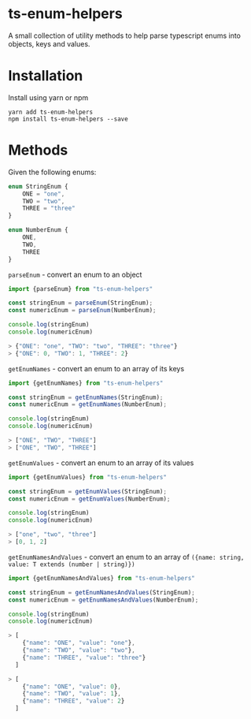 # ts-enum-helpers

A small collection of utility methods to help parse typescript enums into objects, keys and values.

# Installation

Install using yarn or npm

```
yarn add ts-enum-helpers
npm install ts-enum-helpers --save
```

# Methods

Given the following enums:

```typescript
enum StringEnum {
    ONE = "one",
    TWO = "two",
    THREE = "three"
}

enum NumberEnum {
    ONE,
    TWO,
    THREE
}
```

`parseEnum` - convert an enum to an object

```typescript
import {parseEnum} from "ts-enum-helpers"

const stringEnum = parseEnum(StringEnum);
const numericEnum = parseEnum(NumberEnum);

console.log(stringEnum)
console.log(numericEnum)

> {"ONE": "one", "TWO": "two", "THREE": "three"}
> {"ONE": 0, "TWO": 1, "THREE": 2}
```

`getEnumNames` - convert an enum to an array of its keys

```typescript
import {getEnumNames} from "ts-enum-helpers"

const stringEnum = getEnumNames(StringEnum);
const numericEnum = getEnumNames(NumberEnum);

console.log(stringEnum)
console.log(numericEnum)

> ["ONE", "TWO", "THREE"]
> ["ONE", "TWO", "THREE"]
```

`getEnumValues` - convert an enum to an array of its values

```typescript
import {getEnumValues} from "ts-enum-helpers"

const stringEnum = getEnumValues(StringEnum);
const numericEnum = getEnumValues(NumberEnum);

console.log(stringEnum)
console.log(numericEnum)

> ["one", "two", "three"]
> [0, 1, 2]
```

`getEnumNamesAndValues` - convert an enum to an array of `({name: string, value: T extends (number | string)})`

```typescript
import {getEnumNamesAndValues} from "ts-enum-helpers"

const stringEnum = getEnumNamesAndValues(StringEnum);
const numericEnum = getEnumNamesAndValues(NumberEnum);

console.log(stringEnum)
console.log(numericEnum)

> [
    {"name": "ONE", "value": "one"}, 
    {"name": "TWO", "value": "two"}, 
    {"name": "THREE", "value": "three"}
  ]

> [
    {"name": "ONE", "value": 0}, 
    {"name": "TWO", "value": 1}, 
    {"name": "THREE", "value": 2}
  ]
```
